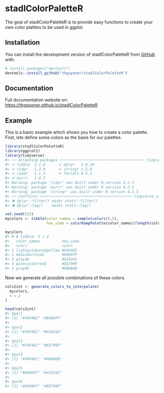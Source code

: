 
<!-- README.md is generated from README.Rmd. Please edit that file -->

# stadlColorPaletteR

<!-- badges: start -->
<!-- badges: end -->

The goal of stadlColorPaletteR is to provide easy functions to create
your own color platttes to be used in ggplot.

## Installation

You can install the development version of stadlColorPaletteR from
[GitHub](https://github.com/) with:

``` r
# install.packages("devtools")
devtools::install_github("thgsponer/stadlColorPaletteR")
```

## Documentation

Full documentation website on:
<https://thgsponer.github.io/stadlColorPaletteR>

## Example

This is a basic example which shows you how to create a color palette.
First, lets define some colors as the basis for our palettes.

``` r
library(stadlColorPaletteR)
library(ggplot2)
library(tidyverse)
#> ── Attaching packages ─────────────────────────────────────── tidyverse 1.3.2 ──
#> ✔ tibble  3.1.8      ✔ dplyr   1.0.10
#> ✔ tidyr   1.3.0      ✔ stringr 1.5.0 
#> ✔ readr   2.1.3      ✔ forcats 0.5.2 
#> ✔ purrr   1.0.2
#> Warning: package 'tidyr' was built under R version 4.2.3
#> Warning: package 'purrr' was built under R version 4.2.3
#> Warning: package 'stringr' was built under R version 4.2.3
#> ── Conflicts ────────────────────────────────────────── tidyverse_conflicts() ──
#> ✖ dplyr::filter() masks stats::filter()
#> ✖ dplyr::lag()    masks stats::lag()

set.seed(123)
mycolors <- tibble(color_names = sample(colors(),5), 
                   hex_code = colorRampPalette(color_names)(length(color_names)))

mycolors
#> # A tibble: 5 × 2
#>   color_names          hex_code
#>   <chr>                <chr>   
#> 1 lightgoldenrodyellow #FAFAD2 
#> 2 mediumorchid1        #E066FF 
#> 3 gray26               #424242 
#> 4 palevioletred2       #EE799F 
#> 5 gray42               #6B6B6B
```

Now we generate all possible combinations of these colors.

``` r
cols2int <- generate_colors_to_interpolate(
  mycolors,
  n = 2
)

head(cols2int)
#> $pal1
#> [1] "#FAFAD2" "#E066FF"
#> 
#> $pal2
#> [1] "#FAFAD2" "#424242"
#> 
#> $pal3
#> [1] "#FAFAD2" "#EE799F"
#> 
#> $pal4
#> [1] "#FAFAD2" "#6B6B6B"
#> 
#> $pal5
#> [1] "#E066FF" "#424242"
#> 
#> $pal6
#> [1] "#E066FF" "#EE799F"
```
